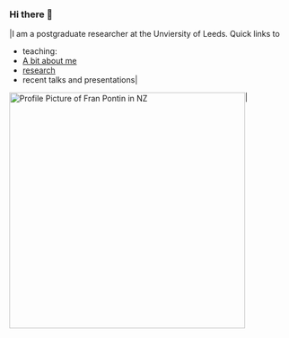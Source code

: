 ### Hi there 👋
<!----![alt text](https://francescapontin.github.io/assets/images/6666ebe8-cf33-4a4c-9fcc-ad1f90d73ed8-1-105-c-676x675.jpg)-->
|I am a postgraduate researcher at the Unviersity of Leeds.
Quick links to
- teaching: 
- [A bit about me](https://francescapontin.github.io/about_me.html)
- [research](https://francescapontin.github.io/research_projects.html)
- recent talks and presentations|

<img style="float: left;" src="https://francescapontin.github.io/assets/images/6666ebe8-cf33-4a4c-9fcc-ad1f90d73ed8-1-105-c-676x675.jpg" alt="Profile Picture of Fran Pontin in NZ" height=420 width=420>|



